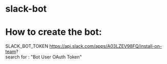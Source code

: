 # slack-bot

# How to create the bot:


SLACK_BOT_TOKEN
https://api.slack.com/apps/A03LZEV98FQ/install-on-team?  
search for : "Bot User OAuth Token"
